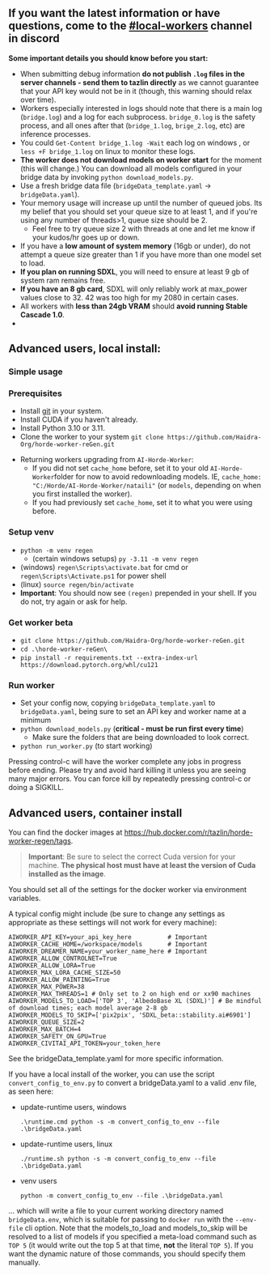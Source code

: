 ##  If you want the latest information or have questions, come to the [#local-workers](https://discord.com/channels/781145214752129095/1076124012305993768) channel in discord


**Some important details you should know before you start:**

- When submitting debug information **do not publish `.log` files in the server channels - send them to tazlin directly** as we cannot guarantee that your API key would not be in it (though, this warning should relax over time).
- Workers especially interested in logs should note that there is a main log (`bridge.log`) and a log for each subprocess. `bridge_0.log` is the safety process, and all ones after that (`bridge_1.log`, `brige_2.log`, etc) are inference processes.
- You could `Get-Content bridge_1.log -Wait` each log on windows , or `less +F bridge_1.log` on linux to monitor these logs.
- **The worker does not download models on worker start** for the moment (this will change.) You can download all models configured in your bridge data by invoking `python download_models.py`.
- Use a fresh bridge data file (`bridgeData_template.yaml` -> `bridgeData.yaml`).
- Your memory usage will increase up until the number of queued jobs. Its my belief that you should set your queue size to at least 1, and if you're using any number of threads>1, queue size should be 2.
  - Feel free to try queue size 2 with threads at one and let me know if your kudos/hr goes up or down.
- If you have a **low amount of system memory** (16gb or under), do not attempt a queue size greater than 1 if you have more than one model set to load.
- **If you plan on running SDXL**, you will need to ensure at least 9 gb of system ram remains free.
- **If you have an 8 gb card**, SDXL will only reliably work at max_power values close to 32. 42 was too high for my 2080 in certain cases.
- All workers with **less than 24gb VRAM** should **avoid running Stable Cascade 1.0**.
-
## Advanced users, local install:

### Simple usage

### Prerequisites
* Install [git](https://git-scm.com/) in your system.
* Install CUDA if you haven't already.
* Install Python 3.10 or 3.11.
* Clone the worker to your system
   `git clone https://github.com/Haidra-Org/horde-worker-reGen.git`
- Returning workers upgrading from `AI-Horde-Worker`:
  - If you did not set `cache_home` before, set it to your old `AI-Horde-Worker`folder for now to avoid redownloading models. IE, `cache_home: "C:/Horde/AI-Horde-Worker/nataili"` (or `models`, depending on when you first installed the worker).
  - If you had previously set `cache_home`, set it to what you were using before.

### Setup venv
- `python -m venv regen`
  - (certain windows setups) `py -3.11 -m venv regen`
- (windows) `regen\Scripts\activate.bat` for cmd or `regen\Scripts\Activate.ps1` for power shell
- (linux) `source regen/bin/activate`
- **Important**: You should now see `(regen)` prepended in your shell. If you do not, try again or ask for help.

### Get worker beta
- `git clone https://github.com/Haidra-Org/horde-worker-reGen.git`
- `cd .\horde-worker-reGen\`
- `pip install -r requirements.txt --extra-index-url https://download.pytorch.org/whl/cu121`

### Run worker
- Set your config now, copying `bridgeData_template.yaml` to `bridgeData.yaml`, being sure to set an API key and worker name at a minimum
- `python download_models.py` (**critical - must be run first every time**)
  - Make sure the folders that are being downloaded to look correct.
- `python run_worker.py` (to start working)

Pressing control-c will have the worker complete any jobs in progress before ending. Please try and avoid hard killing it unless you are seeing many major errors. You can force kill by repeatedly pressing control-c or doing a SIGKILL.

## Advanced users, container install

You can find the docker images at https://hub.docker.com/r/tazlin/horde-worker-regen/tags.

> **Important**: Be sure to select the correct Cuda version for your machine. **The physical host must have at least the version of Cuda installed as the image**.

You should set all of the settings for the docker worker via environment variables.

A typical config might include (be sure to change any settings as appropriate as these settings will not work for every machine):

```
AIWORKER_API_KEY=your_api_key_here          # Important
AIWORKER_CACHE_HOME=/workspace/models       # Important
AIWORKER_DREAMER_NAME=your_worker_name_here # Important
AIWORKER_ALLOW_CONTROLNET=True
AIWORKER_ALLOW_LORA=True
AIWORKER_MAX_LORA_CACHE_SIZE=50
AIWORKER_ALLOW_PAINTING=True
AIWORKER_MAX_POWER=38
AIWORKER_MAX_THREADS=1 # Only set to 2 on high end or xx90 machines
AIWORKER_MODELS_TO_LOAD=['TOP 3', 'AlbedoBase XL (SDXL)'] # Be mindful of download times; each model average 2-8 gb
AIWORKER_MODELS_TO_SKIP=['pix2pix', 'SDXL_beta::stability.ai#6901']
AIWORKER_QUEUE_SIZE=2
AIWORKER_MAX_BATCH=4
AIWORKER_SAFETY_ON_GPU=True
AIWORKER_CIVITAI_API_TOKEN=your_token_here
```

See the bridgeData_template.yaml for more specific information.

If you have a local install of the worker, you can use the script `convert_config_to_env.py` to convert a bridgeData.yaml to a valid .env file, as seen here:

- update-runtime users, windows
  ```
  .\runtime.cmd python -s -m convert_config_to_env --file .\bridgeData.yaml
  ```

- update-runtime users, linux
  ```
  ./runtime.sh python -s -m convert_config_to_env --file .\bridgeData.yaml
  ```

- venv users
  ```
  python -m convert_config_to_env --file .\bridgeData.yaml
  ```

... which will write a file to your current working directory named `bridgeData.env`, which is suitable for passing to `docker run` with the `--env-file` cli option. Note that the models_to_load and models_to_skip will be resolved to a list of models if you specified a meta-load command such as `TOP 5` (it would write out the top 5 at that time, **not** the literal `TOP 5`). If you want the dynamic nature of those commands, you should specify them manually.
